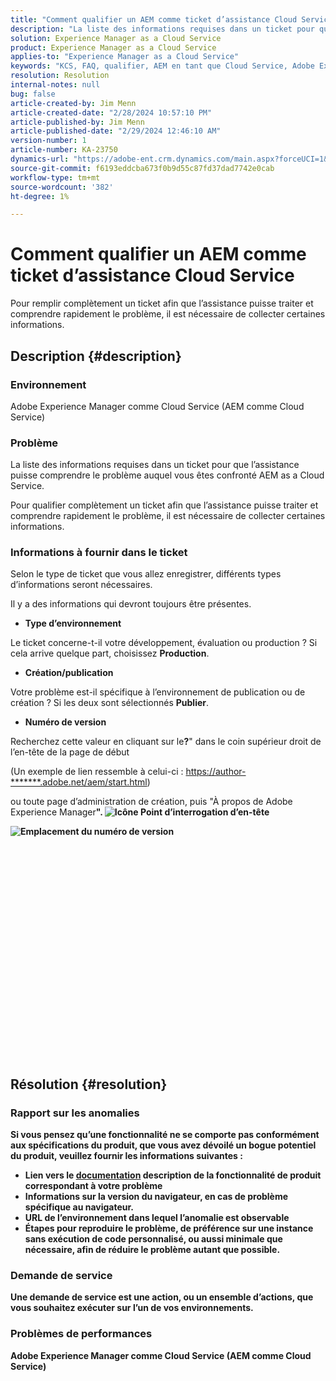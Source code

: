 ```yaml
---
title: "Comment qualifier un AEM comme ticket d’assistance Cloud Service"
description: "La liste des informations requises dans un ticket pour que l’assistance puisse comprendre le problème auquel vous êtes confronté AEM as a Cloud Service."
solution: Experience Manager as a Cloud Service
product: Experience Manager as a Cloud Service
applies-to: "Experience Manager as a Cloud Service"
keywords: "KCS, FAQ, qualifier, AEM en tant que Cloud Service, Adobe Experience Manager en tant que Cloud Service, ticket d’assistance"
resolution: Resolution
internal-notes: null
bug: false
article-created-by: Jim Menn
article-created-date: "2/28/2024 10:57:10 PM"
article-published-by: Jim Menn
article-published-date: "2/29/2024 12:46:10 AM"
version-number: 1
article-number: KA-23750
dynamics-url: "https://adobe-ent.crm.dynamics.com/main.aspx?forceUCI=1&pagetype=entityrecord&etn=knowledgearticle&id=adec3aae-8cd6-ee11-9079-6045bd006268"
source-git-commit: f6193eddcba673f0b9d55c87fd37dad7742e0cab
workflow-type: tm+mt
source-wordcount: '382'
ht-degree: 1%

---
```


# Comment qualifier un AEM comme ticket d’assistance Cloud Service


Pour remplir complètement un ticket afin que l’assistance puisse traiter et comprendre rapidement le problème, il est nécessaire de collecter certaines informations.

## Description {#description}


### Environnement

Adobe Experience Manager comme Cloud Service (AEM comme Cloud Service)

### Problème

La liste des informations requises dans un ticket pour que l’assistance puisse comprendre le problème auquel vous êtes confronté AEM as a Cloud Service.

Pour qualifier complètement un ticket afin que l’assistance puisse traiter et comprendre rapidement le problème, il est nécessaire de collecter certaines informations.

### Informations à fournir dans le ticket

Selon le type de ticket que vous allez enregistrer, différents types d’informations seront nécessaires.

Il y a des informations qui devront toujours être présentes.

- <b>Type d’environnement</b>


Le ticket concerne-t-il votre développement, évaluation ou production ? Si cela arrive quelque part, choisissez <b>Production</b>.

- <b>Création/publication</b>


Votre problème est-il spécifique à l’environnement de publication ou de création ? Si les deux sont sélectionnés <b>Publier</b>.

- <b>Numéro de version</b>


Recherchez cette valeur en cliquant sur le<b>?</b>&quot; dans le coin supérieur droit de l’en-tête de la page de début

(Un exemple de lien ressemble à celui-ci : [https://author-\*\*\*\*\*\*\*.adobe.net/aem/start.html](https://author-&lt;b>&lt;/b>&lt;b>.adobe.net/aem/start.html))

ou toute page d’administration de création, puis &quot;</b>À propos de Adobe Experience Manager<b>&quot;.
![Icône Point d’interrogation d’en-tête](https://helpx.adobe.com/content/dam/help/en/experience-manager/kb/how-to-fully-qualify-an-AEM-as-a-cloud-service-ticket/jcr_content/main-pars/image/question_mark_topheader.jpg.img.jpg "question_mark_topheader")

![Emplacement du numéro de version](https://helpx.adobe.com/content/dam/help/en/experience-manager/kb/how-to-fully-qualify-an-AEM-as-a-cloud-service-ticket/jcr_content/main-pars/image_23429537/release_number.jpg.img.jpg "release_number")

<br><br><br><br><br> <br><br><br><br><br><br><br><br><br><br><br> <br><br><br><br>

## Résolution {#resolution}


### Rapport sur les anomalies

Si vous pensez qu’une fonctionnalité ne se comporte pas conformément aux spécifications du produit, que vous avez dévoilé un bogue potentiel du produit, veuillez fournir les informations suivantes :

- Lien vers le [documentation](https://experienceleague.adobe.com/docs/?lang=fr) description de la fonctionnalité de produit correspondant à votre problème
- Informations sur la version du navigateur, en cas de problème spécifique au navigateur.
- URL de l’environnement dans lequel l’anomalie est observable
- Étapes pour reproduire le problème, de préférence sur une instance sans exécution de code personnalisé, ou aussi minimale que nécessaire, afin de réduire le problème autant que possible.




### Demande de service

Une demande de service est une action, ou un ensemble d’actions, que vous souhaitez exécuter sur l’un de vos environnements.

### Problèmes de performances

Adobe Experience Manager comme Cloud Service (AEM comme Cloud Service)
